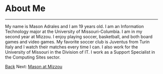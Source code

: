 # About Me
---

My name is Mason Adrales and I am 19 years old. I am an Information Technology major at the University of Missouri-Columbia. I am in my second year at Mizzou. I enjoy playing soccer, basketball, and both board games and video games. My favorite soccer club is Juventus from Turin Italy and I watch their matches every time I can. I also work for the University of Missouri in the Division of IT. I work as a Support Specialist in the Computing Sites sector.

[Back](README.md) Next: [Mason at Mizzou](MasonatMizzou.md)
